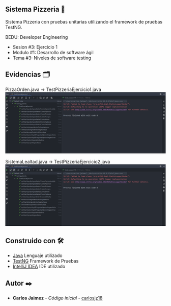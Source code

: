 ## Sistema Pizzeria 🍕

Sistema Pizzeria con pruebas unitarias utilizando el framework de pruebas TestNG.

BEDU: Developer Engineering
* Sesion #3: Ejercicio 1
* Modulo #1: Desarrollo de software ágil
* Tema #3: Niveles de software testing


## Evidencias 🗂️

PizzaOrden.java -> TestPizzeriaEjercicio1.java
![PizzaOrdenTest](./media/PizzaOrdenTest.png)

SistemaLealtad.java -> TestPizzeriaEjercicio2.java
![PizzaOrdenTest](./media/PizzaOrdenTest.png)



## Construido con 🛠️

* [Java]() Lenguaje utilizado
* [TestNG]() Framework de Pruebas
* [IntelliJ IDEA]() IDE utilizado

## Autor ✒️

* **Carlos Jaimez** - *Código inicial* - [carlosjz18](https://github.com/carlosjz18)
